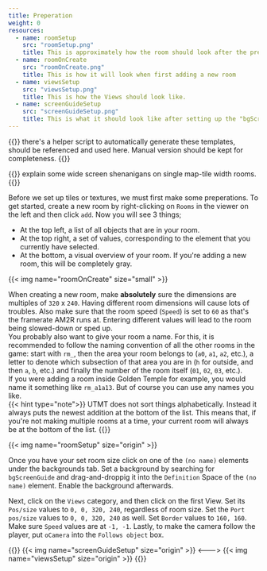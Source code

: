 ```yaml
---
title: Preperation
weight: 0
resources: 
  - name: roomSetup
    src: "roomSetup.png"
    title: This is approximately how the room should look after the preparation
  - name: roomOnCreate
    src: "roomOnCreate.png"
    title: This is how it will look when first adding a new room
  - name: viewsSetup
    src: "viewsSetup.png"
    title: This is how the Views should look like.
  - name: screenGuideSetup
    src: "screenGuideSetup.png"
    title: This is what it should look like after setting up the "bgScreenGuide" element 
---
```


{{<todo>}} there's a helper script to automatically generate these templates, should be referenced and used here. Manual version should be kept for completeness. {{</todo>}} 

{{<todo>}} explain some wide screen shenanigans on single map-tile width rooms. {{</todo>}} 

Before we set up tiles or textures, we must first make some preperations. To get started, create a new room by right-clicking on `Rooms` in the viewer on the left and then click `add`. Now you will see 3 things;
- At the top left, a list of all objects that are in your room.
- At the top right, a set of values, corresponding to the element that you currently have selected.
- At the bottom, a visual overview of your room. If you're adding a new room, this will be completely gray.

{{< img name="roomOnCreate" size="small" >}}

When creating a new room, make __absolutely__ sure the dimensions are multiples of `320` x `240`. Having different room dimensions will cause lots of troubles. Also make sure that the room speed (`Speed`) is set to `60` as that's the framerate AM2R runs at. Entering different values will lead to the room being slowed-down or sped up.  
You probably also want to give your room a name. For this, it is recommended to follow the naming convention of all the other rooms in the game: start with `rm_`, then the area your room belongs to (`a0`, `a1`, `a2`, etc.), a letter to denote which subsection of that area you are in (`h` for outside, and then `a`, `b`, etc.) and finally the number of the room itself (`01`, `02`, `03`, etc.).  
If you were adding a room inside Golden Temple for example, you would name it something like `rm_a1a13`. But of course you can use any names you like.  
{{< hint type="note">}}
UTMT does not sort things alphabetically. Instead it always puts the newest addition at the bottom of the list. This means that, if you're not making multiple rooms at a time, your current room will always be at the bottom of the list.
{{</hint>}}

{{< img name="roomSetup" size="origin" >}}

Once you have your set room size click on one of the `(no name)` elements under the backgrounds tab. Set a background by searching for `bgScreenGuide` and drag-and-droppig it into the `Definition` Space of the `(no name)` element. Enable the background afterwards. 

Next, click on the `Views` category, and then click on the first View. Set its `Pos/size` values to `0, 0, 320, 240`, regardless of room size. Set the `Port pos/size` values to `0, 0, 320, 240` as well. Set `Border` values to `160, 160`. Make sure `Speed` values are at `-1, -1`. Lastly, to make the camera follow the player, put `oCamera` into the `Follows object` box.  

{{<columns>}}
{{< img name="screenGuideSetup" size="origin" >}}
<--->
{{< img name="viewsSetup" size="origin" >}}
{{</columns>}}
